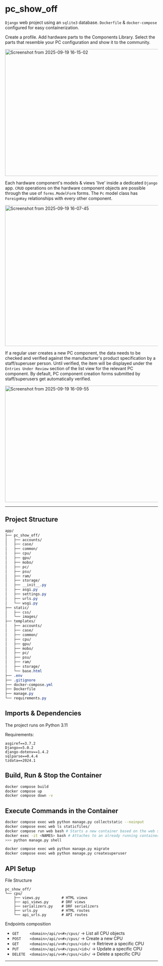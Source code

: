 # pc_show_off
`Django` web project using an `sqlite3` database. `Dockerfile` & `docker-compose` configured for easy containerization.

Create a profile. Add hardware parts to the Components Library. Select the parts that resemble your PC configuration and show it to the community.

<img width="1919" height="417" alt="Screenshot from 2025-09-19 16-15-02" src="https://github.com/user-attachments/assets/f6796b18-8d73-4275-aead-d783f30ce8b0" />

Each hardware component's models & views 'live' inside a dedicated `Django` app. `CRUD` operations on the hardware component objects are possible through the use of `forms.ModelForm` forms. The `Pc` model class has `ForeignKey` relationships with every other component.

<img width="1919" height="463" alt="Screenshot from 2025-09-19 16-07-45" src="https://github.com/user-attachments/assets/a76774dd-a825-4bb6-bb5a-ba4a3f05af36" />

If a regular user creates a new PC component, the data needs to be checked and verified against the manufacturer's product specification by a staff/superuser person. Until verified, the item will be displayed under the `Entries Under Review` section of the list view for the relevant PC component. By default, PC component creation forms submitted by staff/superusers get automatically verified. 

<img width="1919" height="383" alt="Screenshot from 2025-09-19 16-09-55" src="https://github.com/user-attachments/assets/cda67012-ffa3-48db-8f5c-31998e6875c3" />

----

## Project Structure
```css
app/
├── pc_show_off/
│   ├── accounts/
│   ├── case/
│   ├── common/
│   ├── cpu/
│   ├── gpu/
│   ├── mobo/
│   ├── pc/
│   ├── psu/
│   ├── ram/
│   ├── storage/
│   ├── __init__.py
│   ├── asgi.py
│   ├── settings.py
│   ├── urls.py
│   └── wsgi.py
├── static/
│   ├── css/
│   └── images/
├── templates/
│   ├── accounts/
│   ├── case/
│   ├── common/
│   ├── cpu/
│   ├── gpu/
│   ├── mobo/
│   ├── pc/
│   ├── psu/
│   ├── ram/
│   ├── storage/
│   └── base.html
├── .env
├── .gitignore
├── docker-compose.yml
├── Dockerfile
├── manage.py
└── requirements.py
```

## Imports & Dependencies
The project runs on Python 3.11

Requirements:
```docker
asgiref==3.7.2
Django==5.0.2
django-dotenv==1.4.2
sqlparse==0.4.4
tzdata==2024.1
```


## Build, Run & Stop the Container
```bash
docker compose build
docker compose up
docker compose down -v
```

## Execute Commands in the Container
```bash
docker compose exec web python manage.py collectstatic --noinput
docker compose exec web ls staticfiles/
docker compose run web bash # Starts a new container based on the web service
docker exec -it <NAMES> bash # Attaches to an already running container named web
>>> python manage.py shell

docker compose exec web python manage.py migrate
docker compose exec web python manage.py createsuperuser
```

## API Setup
File Structure
```
pc_show_off/
└── cpu/
    ├── views.py          # HTML views
    ├── api_views.py      # DRF views
    ├── serializers.py    # DRF serializers
    ├── urls.py           # HTML routes
    └── api_urls.py       # API routes
```

Endpoints composition
- `GET     <domain>/api/v<#>/cpus/`      -> List all CPU objects
- `POST    <domain>/api/v<#>/cpus/`      -> Create a new CPU
- `GET     <domain>/api/v<#>/cpus/<id>/` -> Retrieve a specific CPU
- `PUT     <domain>/api/v<#>/cpus/<id>/` -> Update a specific CPU
- `DELETE  <domain>/api/v<#>/cpus/<id>/` -> Delete a specific CPU

---
